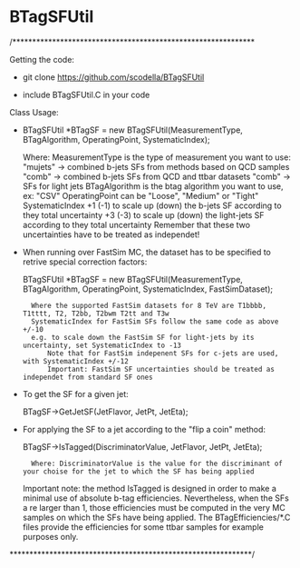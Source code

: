 # BTagSFUtil
/*************************************************************

Getting the code:

 - git clone https://github.com/scodella/BTagSFUtil
 
 - include BTagSFUtil.C in your code

Class Usage:

 - BTagSFUtil *BTagSF = new BTagSFUtil(MeasurementType, BTagAlgorithm, OperatingPoint, SystematicIndex);
   
      Where: MeasurementType is the type of measurement you want to use:
                             "mujets" -> combined b-jets SFs from methods based on QCD samples
                             "comb"   -> combined b-jets SFs from QCD and ttbar datasets
                             "comb"   -> SFs for light jets
             BTagAlgorithm is the btag algorithm you want to use, ex: "CSV"
             OperatingPoint can be "Loose", "Medium" or "Tight"
             SystematicIndex +1 (-1) to scale up (down) the b-jets SF according to they total uncertainty
                             +3 (-3) to scale up (down) the light-jets SF according to they total uncertainty
                             Remember that these two uncertainties have to be treated as independet!

 - When running over FastSim MC, the dataset has to be specified to retrive special correction factors:
  
      BTagSFUtil *BTagSF = new BTagSFUtil(MeasurementType, BTagAlgorithm, OperatingPoint, SystematicIndex, FastSimDataset);
 
         Where the supported FastSim datasets for 8 TeV are T1bbbb, T1tttt, T2, T2bb, T2bwm T2tt and T3w
         SystematicIndex for FastSim SFs follow the same code as above +/-10 
	     e.g. to scale down the FastSim SF for light-jets by its uncertainty, set SystematicIndex to -13
             Note that for FastSim indepenent SFs for c-jets are used, with SystematicIndex +/-12
             Important: FastSim SF uncertainties should be treated as independet from standard SF ones
   
 - To get the SF for a given jet:

      BTagSF->GetJetSF(JetFlavor, JetPt, JetEta);

 - For applying the SF to a jet according to the "flip a coin" method:

      BTagSF->IsTagged(DiscriminatorValue, JetFlavor, JetPt, JetEta);

         Where: DiscriminatorValue is the value for the discriminant of your choise for the jet to which the SF has being applied
 
      Important note: the method IsTagged is designed in order to make a minimal use of absolute b-tag efficiencies. Nevertheless, when the SFs a re larger than 1, those efficiencies must be computed in the very MC samples on which the SFs have being applied. The BTagEfficiencies/*.C files provide the efficiencies for some ttbar samples for example purposes only.

*************************************************************/

